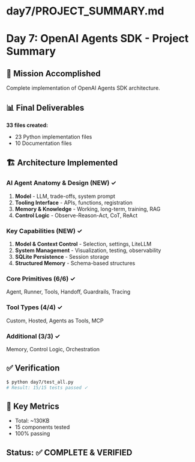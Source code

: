 # day7/PROJECT_SUMMARY.md

# Day 7: OpenAI Agents SDK - Project Summary

## 🎯 Mission Accomplished

Complete implementation of OpenAI Agents SDK architecture.

## 📊 Final Deliverables

**33 files created:**
- 23 Python implementation files
- 10 Documentation files

## 🏗️ Architecture Implemented

### AI Agent Anatomy & Design (NEW) ✓
1. **Model** - LLM, trade-offs, system prompt
2. **Tooling Interface** - APIs, functions, registration
3. **Memory & Knowledge** - Working, long-term, training, RAG
4. **Control Logic** - Observe-Reason-Act, CoT, ReAct

### Key Capabilities (NEW) ✓
1. **Model & Context Control** - Selection, settings, LiteLLM
2. **System Management** - Visualization, testing, observability
3. **SQLite Persistence** - Session storage
4. **Structured Memory** - Schema-based structures

### Core Primitives (6/6) ✓
Agent, Runner, Tools, Handoff, Guardrails, Tracing

### Tool Types (4/4) ✓
Custom, Hosted, Agents as Tools, MCP

### Additional (3/3) ✓
Memory, Control Logic, Orchestration

## ✅ Verification
```bash
$ python day7/test_all.py
# Result: 15/15 tests passed ✓
```

## 📝 Key Metrics

- Total: ~130KB
- 15 components tested
- 100% passing

## Status: ✅ COMPLETE & VERIFIED
